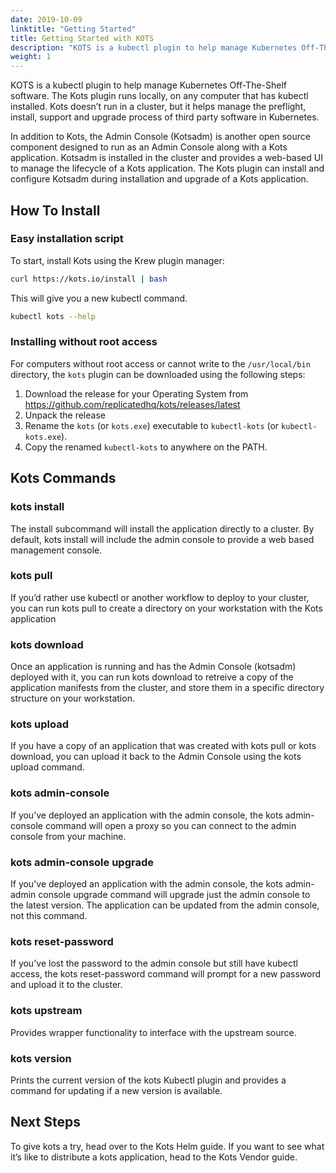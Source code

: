 ```yaml
---
date: 2019-10-09
linktitle: "Getting Started"
title: Getting Started with KOTS
description: "KOTS is a kubectl plugin to help manage Kubernetes Off-The-Shelf software. The Kots plugin runs locally, on any computer that has kubectl installed. Kots doesn’t run in a cluster, but it helps manage the preflight, install, support and upgrade process of third party software in Kubernetes."
weight: 1
---
```


KOTS is a kubectl plugin to help manage Kubernetes Off-The-Shelf software. The Kots plugin runs locally, on any computer that has kubectl installed. Kots doesn’t run in a cluster, but it helps manage the preflight, install, support and upgrade process of third party software in Kubernetes.

In addition to Kots, the Admin Console (Kotsadm) is another open source component designed to run as an Admin Console along with a Kots application. Kotsadm is installed in the cluster and provides a web-based UI to manage the lifecycle of a Kots application. The Kots plugin can install and configure Kotsadm during installation and upgrade of a Kots application.

## How To Install

### Easy installation script

To start, install Kots using the Krew plugin manager:
```bash
curl https://kots.io/install | bash
```

This will give you a new kubectl command.
```bash
kubectl kots --help
```

### Installing without root access

For computers without root access or cannot write to the `/usr/local/bin` directory, the `kots` plugin can be downloaded using the following steps:

1. Download the release for your Operating System from https://github.com/replicatedhq/kots/releases/latest
1. Unpack the release
1. Rename the `kots` (or `kots.exe`) executable to `kubectl-kots` (or `kubectl-kots.exe`).
1. Copy the renamed `kubectl-kots` to anywhere on the PATH.


## Kots Commands

### kots install
The install subcommand will install the application directly to a cluster. By default, kots install will include the admin console to provide a web based management console.

### kots pull
If you’d rather use kubectl or another workflow to deploy to your cluster, you can run kots pull to create a directory on your workstation with the Kots application

### kots download
Once an application is running and has the Admin Console (kotsadm) deployed with it, you can run kots download to retreive a copy of the application manifests from the cluster, and store them in a specific directory structure on your workstation.

### kots upload
If you have a copy of an application that was created with kots pull or kots download, you can upload it back to the Admin Console using the kots upload command.

### kots admin-console
If you’ve deployed an application with the admin console, the kots admin-console command will open a proxy so you can connect to the admin console from your machine.

### kots admin-console upgrade
If you've deployed an application with the admin console, the kots admin-admin console upgrade command will upgrade just the admin console to the latest version. The application can be updated from the admin console, not this command.

### kots reset-password
If you've lost the password to the admin console but still have kubectl access, the kots reset-password command will prompt for a new password and upload it to the cluster.

### kots upstream
Provides wrapper functionality to interface with the upstream source.

### kots version
Prints the current version of the kots Kubectl plugin and provides a command for updating if a new version is available.

## Next Steps
To give kots a try, head over to the Kots Helm guide. If you want to see what it’s like to distribute a kots application, head to the Kots Vendor guide.
